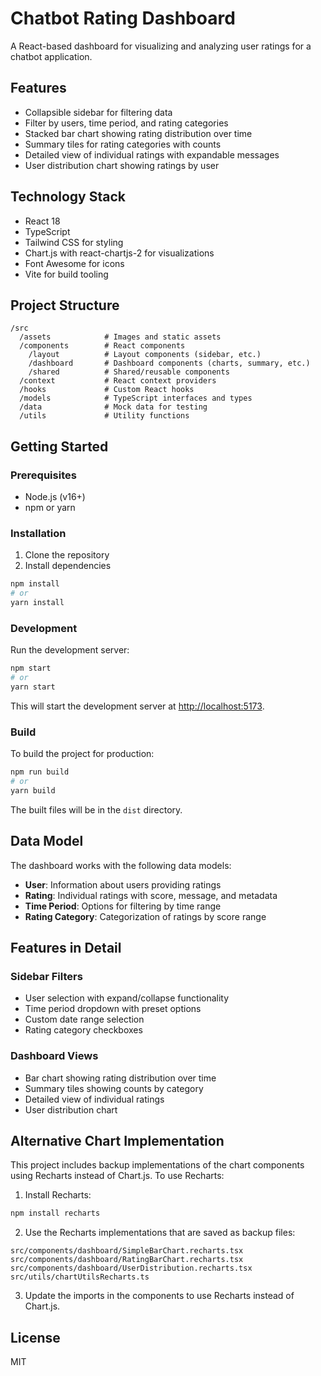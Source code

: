 # Chatbot Rating Dashboard

A React-based dashboard for visualizing and analyzing user ratings for a chatbot application.

## Features

- Collapsible sidebar for filtering data
- Filter by users, time period, and rating categories
- Stacked bar chart showing rating distribution over time
- Summary tiles for rating categories with counts
- Detailed view of individual ratings with expandable messages
- User distribution chart showing ratings by user

## Technology Stack

- React 18
- TypeScript
- Tailwind CSS for styling
- Chart.js with react-chartjs-2 for visualizations
- Font Awesome for icons
- Vite for build tooling

## Project Structure

```
/src
  /assets            # Images and static assets
  /components        # React components
    /layout          # Layout components (sidebar, etc.)
    /dashboard       # Dashboard components (charts, summary, etc.)
    /shared          # Shared/reusable components
  /context           # React context providers
  /hooks             # Custom React hooks
  /models            # TypeScript interfaces and types
  /data              # Mock data for testing
  /utils             # Utility functions
```

## Getting Started

### Prerequisites

- Node.js (v16+)
- npm or yarn

### Installation

1. Clone the repository
2. Install dependencies

```bash
npm install
# or
yarn install
```

### Development

Run the development server:

```bash
npm start
# or
yarn start
```

This will start the development server at [http://localhost:5173](http://localhost:5173).

### Build

To build the project for production:

```bash
npm run build
# or
yarn build
```

The built files will be in the `dist` directory.

## Data Model

The dashboard works with the following data models:

- **User**: Information about users providing ratings
- **Rating**: Individual ratings with score, message, and metadata
- **Time Period**: Options for filtering by time range
- **Rating Category**: Categorization of ratings by score range

## Features in Detail

### Sidebar Filters

- User selection with expand/collapse functionality
- Time period dropdown with preset options
- Custom date range selection
- Rating category checkboxes

### Dashboard Views

- Bar chart showing rating distribution over time
- Summary tiles showing counts by category
- Detailed view of individual ratings
- User distribution chart

## Alternative Chart Implementation

This project includes backup implementations of the chart components using Recharts instead of Chart.js. To use Recharts:

1. Install Recharts:
```bash
npm install recharts
```

2. Use the Recharts implementations that are saved as backup files:
```
src/components/dashboard/SimpleBarChart.recharts.tsx
src/components/dashboard/RatingBarChart.recharts.tsx
src/components/dashboard/UserDistribution.recharts.tsx
src/utils/chartUtilsRecharts.ts
```

3. Update the imports in the components to use Recharts instead of Chart.js.

## License

MIT